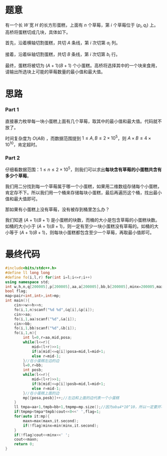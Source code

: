 # 题意
有一个长 $W$ 宽 $H$ 的长方形蛋糕，上面有 $n$ 个草莓，第 $i$ 个草莓位于 $(p_i,q_i)$ 上。高桥将蛋糕切成几块，具体如下。

首先，沿着横轴切割蛋糕，共切 $A$ 条线，第 $i$ 次切第 $a_i$ 列。

接着，沿着纵轴切割蛋糕，共切 $B$ 条线，第 $i$ 次切第 $b_i$ 行。

最终，蛋糕将被切为 $(A+1)(B+1)$ 个小蛋糕。高桥将选择其中的一个块来食用，请输出所选块上可能的草莓数量的最小值和最大值。
# 思路
### Part 1
直接暴力枚举每一块小蛋糕上面有几个草莓，取其中的最小值和最大值。代码就不放了。

时间复杂度为 $O(AB)$ ，而数据范围提到 $1 \leq A,B \leq 2 \times 10^5$，则 $A \times B \leq 4 \times 10^{10}$，肯定超时。
### Part 2
仔细看数据范围：$1 \leq n \leq 2 \times 10^5$，则我们可以求出**每块含有草莓的小蛋糕共含有多少个草莓**。

我们用二分找到每一个草莓属于哪一个小蛋糕，如果用二维数组存储每个小蛋糕，肯定存不下。所以我们用一个桶来存储每块小蛋糕，最后再遍历这个桶，找出最小值和最大值即可。

那如果有小蛋糕上没有草莓，没有被存到桶里怎么办？

我们知道 $(A+1)(B+1)$ 是小蛋糕的块数，而桶的大小是包含草莓的小蛋糕块数。如桶的大小小于 $(A+1)(B+1)$，则一定有至少一块小蛋糕没有草莓的。如桶的大小等于 $(A+1)(B+1)$，则每块小蛋糕都包含至少一个草莓，再取最小值即可。
# 最终代码
```cpp
#include<bits/stdc++.h>
#define ll long long
#define fo(i,l,r) for(int i=l;i<=r;i++)
using namespace std;
int w,h,n,q[200005],p[200005],aa,a[200005],bb,b[200005],minx=200005,maxn=-1;
bool flag;
map<pair<int,int>,int>mp;
int main(){
	cin>>w>>h>>n;
	fo(i,1,n)scanf("%d %d",&q[i],&p[i]);
	cin>>aa;
	fo(i,1,aa)scanf("%d",&a[i]);
	cin>>bb;
	fo(i,1,bb)scanf("%d",&b[i]);
	fo(i,1,n){
		int l=0,r=aa,mid,posa;
		while(l<=r){
			mid=(l+r)>>1;
			if(a[mid]<=q[i])posa=mid,l=mid+1;
			else r=mid-1;
		}//在小蛋糕左边的边
		l=0,r=bb;
		int posb;
		while(l<=r){
			mid=(l+r)>>1;
			if(b[mid]<=p[i])posb=mid,l=mid+1;
			else r=mid-1;
		}//在小蛋糕上面的边
		mp[{posa,posb}]++;//左边和上面的边代表一个小蛋糕
	}
	ll tmpa=aa+1,tmpb=bb+1,tmpmp=mp.size();//因为ab≤4*10^10，所以一定要开long long！！！
	if(tmpmp<tmpa*tmpb)cout<<0<<' ',flag=1;
	for(auto it:mp){
		maxn=max(maxn,it.second);
		if(!flag)minx=min(minx,it.second);
	}
	if(!flag)cout<<minx<<' ';
	cout<<maxn;
	return 0;
}
```
